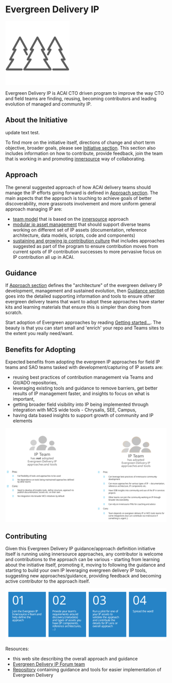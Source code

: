 # Evergreen Delivery IP

![Evergreen Delivery IP Logo](media/evergreen-delivery-ip-logo-small.png)

Evergreen Delivery IP is ACAI CTO driven program to improve the way CTO and field teams are finding, reusing, becoming contributors and leading evolution of managed and community IP.

## About the Initiative
update text test.

To find more on the initiative itself, directions of change and short term objective, broader goals, please see [Initiative section](initiative/index.md). This section also includes information on how to contribute, provide feedback, join the team that is working in and promoting [innersource](https://innersourcecommons.org/learn/learning-path/) way of collaborating.

## Approach

The general suggested approach of how ACAI delivery teams should manage the IP efforts going forward is defined in [Approach section](approach/index.md). The main aspects that the approach is touching to achieve goals of better discoverability, more grassroots involvement and more uniform general approach managing IP are:

- [team model](approach/team-model.md) that is based on the [innersource](resources/innersource.md) approach
- [modular ip asset management](approach/diverse-delivery-ip.md) that should support diverse teams working on different set of IP assets (documentation, reference architecture, data models, scripts, code and components)
- [sustaining and growing ip contribution culture](approach/contribution-culture/contribution-culture.md) that includes approaches suggested as part of the program to ensure contribution moves from current spots of IP contribution successes to more pervasive focus on IP contribution all up in ACAI.

## Guidance

If [Approach section](approach/index.md) defines the "architecture" of the evergreen delivery IP development, management and sustained evolution, then [Guidance section](guidance/index.md) goes into the detailed supporting information and tools to ensure other evergreen delivery teams that want to adopt these approaches have starter kits and learning materials that ensure this is simpler than doing from scratch.

Start adoption of Evergreen approaches by reading [Getting started...](guidance/index.md). The beauty is that you can start small and 'enrich' your repo and Teams sites to the extent you really need/want.

## Benefits for Adopting

Expected benefits from adopting the evergreen IP approaches for field IP teams and SAO teams tasked with development/capturing of IP assets are:

- reusing best practices of contribution management via Teams and Git/ADO repositories,
- leveraging existing tools and guidance to remove barriers, get better results of IP management faster, and insights to focus on what is important,
- getting broader field visibility into IP being implemented through integration with MCS wide tools - Chrysalis, SEE, Campus,
- having data based insights to support growth of community and IP elements

![Evergreen Delivery Team Benefits](media/egip-team-benefits.svg)

## Contributing

Given this Evergreen Delivery IP guidance/approach definition initiative itself is running using innersource approaches, any contributor is welcome and contributions to the approach can be various - starting from learning about the initiative itself, promoting it, moving to following the guidance and starting to build your own IP leveraging evergreen delivery IP tools, suggesting new approaches/guidance, providing feedback and becoming active contributor to the approach itself.

![Evergreen Delivery Contribution Options](media/egip-contributing.svg)

Resources:

- this web site describing the overall approach and guidance
- [Evergreen Delivery IP Forum team](https://teams.microsoft.com/l/team/19%3a3d51464fa01345f6a79290ac257ead8c%40thread.tacv2/conversations?groupId=ef3294c6-f026-47a2-842e-1881f6f09272&tenantId=72f988bf-86f1-41af-91ab-2d7cd011db47)
- [Repository](https://dev.azure.com/evergreen-delivery-ip/docs) containing guidance and tools for easier implementation of Evergreen Delivery
